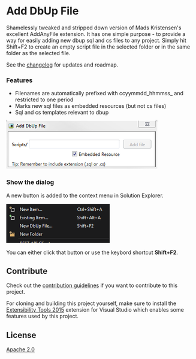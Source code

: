 # Add DbUp File


Shamelessly tweaked and stripped down version of Mads Kristensen's excellent AddAnyFile extension. It has one simple purpose - to provide a way 
for easily adding new dbup sql and cs files to any project. Simply hit Shift+F2 to create an empty script file in the selected folder or in the same folder 
as the selected file.  

See the [changelog](CHANGELOG.md) for updates and roadmap.

### Features

- Filenames are automatically prefixed with ccyymmdd_hhmmss_ and restricted to one period
- Marks new sql files as embedded resources (but not cs files)
- Sql and cs templates relevant to dbup

![Add new file dialog](art/dialog.png)

### Show the dialog

A new button is added to the context menu in Solution Explorer.

![Add new file dialog](art/menu.png)

You can either click that button or use the keybord shortcut **Shift+F2**.

## Contribute
Check out the [contribution guidelines](.github/CONTRIBUTING.md)
if you want to contribute to this project.

For cloning and building this project yourself, make sure
to install the
[Extensibility Tools 2015](https://visualstudiogallery.msdn.microsoft.com/ab39a092-1343-46e2-b0f1-6a3f91155aa6)
extension for Visual Studio which enables some features
used by this project.

## License
[Apache 2.0](LICENSE)